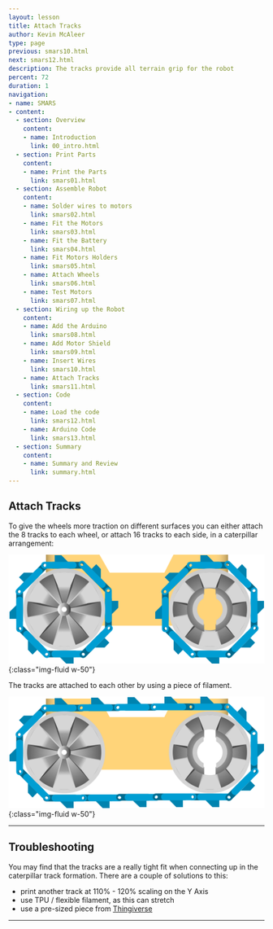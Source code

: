 ```yaml
---
layout: lesson
title: Attach Tracks
author: Kevin McAleer
type: page
previous: smars10.html
next: smars12.html
description: The tracks provide all terrain grip for the robot
percent: 72
duration: 1
navigation:
- name: SMARS
- content:
  - section: Overview
    content:
    - name: Introduction
      link: 00_intro.html
  - section: Print Parts
    content:
    - name: Print the Parts
      link: smars01.html
  - section: Assemble Robot
    content:
    - name: Solder wires to motors
      link: smars02.html
    - name: Fit the Motors
      link: smars03.html
    - name: Fit the Battery
      link: smars04.html
    - name: Fit Motors Holders
      link: smars05.html
    - name: Attach Wheels
      link: smars06.html
    - name: Test Motors
      link: smars07.html
  - section: Wiring up the Robot
    content:
    - name: Add the Arduino
      link: smars08.html
    - name: Add Motor Shield
      link: smars09.html
    - name: Insert Wires
      link: smars10.html
    - name: Attach Tracks
      link: smars11.html
  - section: Code
    content:
    - name: Load the code
      link: smars12.html
    - name: Arduino Code
      link: smars13.html
  - section: Summary
    content:
    - name: Summary and Review
      link: summary.html
---
```



## Attach Tracks

To give the wheels more traction on different surfaces you can either attach the 8 tracks to each wheel, or attach 16 tracks to each side, in a caterpillar arrangement:

![caterpillar tracks](assets/tracks.png){:class="img-fluid w-50"}

The tracks are attached to each other by using a piece of filament.

![Tracks](assets/caterpillar_tracks.png){:class="img-fluid w-50"}

---

## Troubleshooting

You may find that the tracks are a really tight fit when connecting up in the caterpillar track formation. There are a couple of solutions to this:

* print another track at 110% - 120% scaling on the Y Axis
* use TPU / flexible filament, as this can stretch
* use a pre-sized piece from [Thingiverse](https://www.thingiverse.com/thing:3195991)

---

